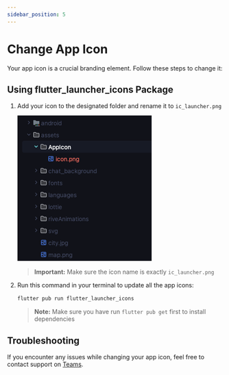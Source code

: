 ```yaml
---
sidebar_position: 5
---
```


# Change App Icon

Your app icon is a crucial branding element. Follow these steps to change it:

## Using flutter_launcher_icons Package

1. Add your icon to the designated folder and rename it to `ic_launcher.png`

   ![App Icon Folder](/images/app/app_icon_folder.png)

   > **Important:** Make sure the icon name is exactly `ic_launcher.png`

2. Run this command in your terminal to update all the app icons:

   ```bash
   flutter pub run flutter_launcher_icons
   ```

   > **Note:** Make sure you have run `flutter pub get` first to install dependencies

## Troubleshooting

If you encounter any issues while changing your app icon, feel free to contact support on [Teams](https://teams.live.com/l/invite/FEAN_7C4kzeomJM8gE).

